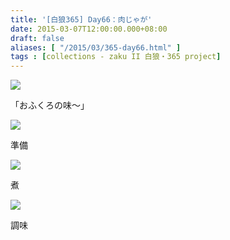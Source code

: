 ```yaml
---
title: '[白狼365] Day66：肉じゃが'
date: 2015-03-07T12:00:00.000+08:00
draft: false
aliases: [ "/2015/03/365-day66.html" ]
tags : [collections - zaku II 白狼・365 project]
---
```


![](/images/zaku066a.jpg)

「おふくろの味～」  

![](/images/zaku066b.jpg)

準備  

![](/images/zaku066c.jpg)

煮  

![](/images/zaku066.jpg)

調味
